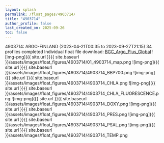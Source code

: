```yaml
---
layout: splash
permalink: /float_pages/4903714/
title: "4903714"
author_profile: false
last_created_on: 2025-09-26
toc: false
---
```

 
4903714: ARGO-FINLAND (2023-04-21T00:35 to 2023-09-27T21:15)
34 profiles completed
Individual float file download: [BGC_Argo_Plus_Global](https://ftp.soest.hawaii.edu/bgc_argo_plus/Individual_Floats/outliers_removed/4903714_Sprof_processed.nc)
![img-png]({{ site.url }}{{ site.baseurl }}/assets/images/float_figures/4903714/01_4903714_map.png
![img-png]({{ site.url }}{{ site.baseurl }}/assets/images/float_figures/4903714/4903714_BBP700.png
![img-png]({{ site.url }}{{ site.baseurl }}/assets/images/float_figures/4903714/4903714_CHLA.png
![img-png]({{ site.url }}{{ site.baseurl }}/assets/images/float_figures/4903714/4903714_CHLA_FLUORESCENCE.png
![img-png]({{ site.url }}{{ site.baseurl }}/assets/images/float_figures/4903714/4903714_DOXY.png
![img-png]({{ site.url }}{{ site.baseurl }}/assets/images/float_figures/4903714/4903714_PRES.png
![img-png]({{ site.url }}{{ site.baseurl }}/assets/images/float_figures/4903714/4903714_PSAL.png
![img-png]({{ site.url }}{{ site.baseurl }}/assets/images/float_figures/4903714/4903714_TEMP.png
